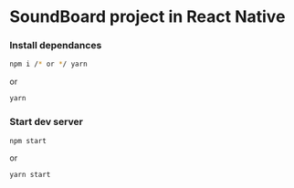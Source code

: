 # SoundBoard project in React Native


### Install dependances

```bash
npm i /* or */ yarn
```

or

```bash
yarn
```

### Start dev server

```bash
npm start
```

or

```bash
yarn start
```
